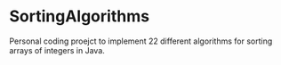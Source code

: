 # SortingAlgorithms
Personal coding proejct to implement 22 different algorithms for sorting arrays of integers in Java.
